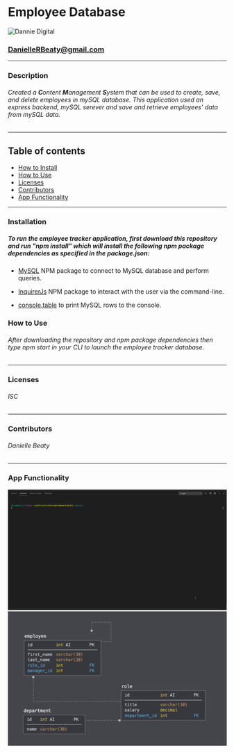 # Employee Database
![Dannie Digital](https://github.com/DannieDigital.png?size=250)<br/>
### DanielleRBeaty@gmail.com
----
### Description
###### Created a **C**ontent **M**anagement **S**ystem that can be used to create, save, and delete employees in mySQL database. This application used an express backend, mySQL serever and save and retrieve employees' data from mySQL data. 

---
## Table of contents
* [How to Install](#how-to-Install)
* [How to Use](#how-to-Use)
* [Licenses](#Licenses)
* [Contributors](#Contributors)
* [App Functionality](#App-Fuctionality)

---

### Installation 
##### To run the employee tracker application, first download this repository and run "npm install" which will install the following npm package dependencies as specified in the package.json:

* [MySQL](https://www.npmjs.com/package/mysql) NPM package to connect to MySQL database and perform queries.

* [InquirerJs](https://www.npmjs.com/package/inquirer/v/0.2.3) NPM package to interact with the user via the command-line.

* [console.table](https://www.npmjs.com/package/console.table) to print MySQL rows to the console.

### How to Use
###### After downloading the repository and npm package dependencies then type npm start in your CLI to launch the employee tracker database. 
---
### Licenses
###### ISC
---
### Contributors
###### Danielle Beaty
---
### App Functionality
![](Assets/employeeTracker.gif)
![](Assets/schema.png)